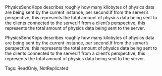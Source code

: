 PhysicsSendKbps describes roughly how many kilobytes of physics data are being sent by the current instance, per second.If from the server’s perspective, this represents the total amount of physics data being sent to the clients connected to the server.If from a client’s perspective, this represents the total amount of physics data being sent to the server.
	
PhysicsSendKbps describes roughly how many kilobytes of physics data are being sent by the current instance, per second.If from the server’s perspective, this represents the total amount of physics data being sent to the clients connected to the server.If from a client’s perspective, this represents the total amount of physics data being sent to the server.

Tags: ReadOnly, NotReplicated